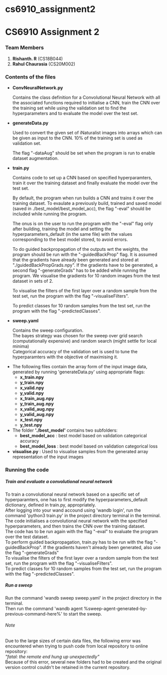 # cs6910_assignment2
<h1>CS6910 Assignment 2</h1>
<h3>Team Members</h3>
  <ol>
    <li><strong>Rishanth. R</strong> (CS18B044)</li> 
    <li><strong>Rahul Chaurasia</strong> (CS20M002)</li>
  </ol>
<h3>Contents of the files</h3>
  <ul>
  <li>
    <strong>ConvNeuralNetwork.py</strong>
    <p>
      Contains the class definition for a Convolutional Neural Network with all the associated functions required to initialise a CNN, train the CNN over the training set while using the validation set to find the hyperparameters and to evaluate the model over the test set. 
    </p>
  </li>
  <li>
    <strong>generateData.py</strong>
    <p>
     Used to convert the given set of iNaturalist images into arrays which can be given as input to the CNN. 10% of the training set is used as validation set.
    </p>
    <p>
      The flag "-dataAug" should be set when the program is run to enable dataset augmentation.
    </p>
  </li>
  <li>
    <strong>train.py</strong>
    <p>
      Contains code to set up a CNN based on specified hyperparamters, train it over the training dataset and finally evaluate the model over the test set.<br/>
    </p>
    <p>
      By default, the program when run builds a CNN and trains it over the training dataset. To evaulate a previously build, trained and saved model (saved in ./best_model/best_model_acc), the flag "-eval" should be included while running the program.
    </p>
    <p>
      The onus is on the user to run the program with the "-eval" flag only after building, training the model and setting the hyperparameters_default (in the same file) with the values corresponding to the best model stored, to avoid errors.
    </p>
    <p>
       To do guided backpropagation of the outputs wrt the weights, the program should be run with the "-guidedBackProp" flag. It is assumed that the gradients have already been generated and stored at "./guidedBackPropGrads.npy". If the gradients have to be generated, a second flag "-generateGrads" has to be added while running the program.
      We visualise the gradients for 10 random images from the test dataset in sets of 2.
    </p>
    <p>
      To visualise the filters of the first layer over a random sample from the test set, run the program with the flag "-visualiseFilters".
    </p>
    <p>
      To predict classes for 10 random samples from the test set, run the program with the flag "-predictedClasses".
    </p>
  </li>
  <li>
    <strong>sweep.yaml</strong>
    <p>
      Contains the sweep configuration.<br/>
      The bayes strategy was chosen for the sweep over grid search (computationally expensive) and random search (might settle for local minima)<br/>
      Categorical accuracy of the validation set is used to tune the hyperparamters with the objective of maximising it.
    </p>
  </li>
  <li>
    The following files contain the array form of the input image data, generated by running 'generateData.py' using appropriate flags:
    <ul><b>
      <li>x_train.npy</li>
      <li>y_train.npy</li>
      <li>x_valid.npy</li>
      <li>y_valid.npy</li>
      <li>x_train_aug.npy</li>
      <li>y_train_aug.npy</li>
      <li>x_valid_aug.npy</li>
      <li>y_valid_aug.npy</li>
      <li>x_test.npy</li>
      <li>y_test.npy</li></b>
    </ul>
  </li>
  <li>
    The folder <b>'./best_model'</b> contains two subfolders:
    <ul>
      <li><b>best_model_acc</b> : best model based on validation categorical accuracy</li>
      <li><b>best_model_loss</b> : best model based on validation categorical loss</li>
    </ul>
  </li>
  <li>
    <b>visualise.py</b> : Used to visualise samples from the generated array representation of the input images
  </li>
 </ul>
<h3>Running the code</h3>
  <h5>Train and evaluate a convolutional neural network</h5>
  <p>
    To train a convolutional neural network based on a specific set of hyperparamters, one has to first modify the hyperparameters_default dictionary, defined in train.py, 
    appropriately.<br/>
    After logging into your wand accound using 'wandb login', run the command 'python3 train.py' in the project directory terminal in the terminal.<br/>
    The code initialises a convolutional neural network with the specified hyperparameters, and then trains the CNN over the training dataset.<br/>
    The code has to be run again with the flag "-eval" to evaluate the program over the test dataset.<br/>
    To perform guided backpropagation, train.py has to be run with the flag "-guidedBackProp". If the gradients haven't already been generated, also use the flag "-generateGrads"<br/>
    To visualise the filters of the first layer over a random sample from the test set, run the program with the flag "-visualiseFilters".<br/>
    To predict classes for 10 random samples from the test set, run the program with the flag "-predictedClasses".
  </p>
  <h5>Run a sweep</h5>
  <p>
    Run the command 'wandb sweep sweep.yaml' in the project directory in the terminal.<br/>
    Then run the command 'wandb agent %sweep-agent-generated-by-previous-command-here%' to start the sweep.
  </p>
  <h6>Note</h6>
  <p>
        Due to the large sizes of certain data files, the following error was encountered when trying to push code from local repository to online repository:<br/>
        <em>"fatal: the remote end hung up unexpectedly"</em><br/>
        Because of this error, several new folders had to be created and the original version control couldn't be retained in the current repository. 
  </p>
